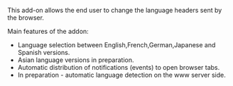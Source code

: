 This add-on allows the end user to change the language headers sent by the browser.

Main features of the addon:
- Language selection between English,French,German,Japanese and Spanish versions.
- Asian language versions in preparation.
- Automatic distribution of notifications (events) to open browser tabs.
- In preparation - automatic language detection on the www server side.
